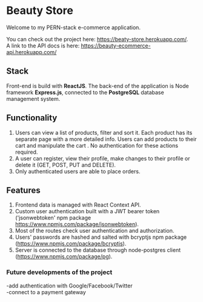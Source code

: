 # Beauty Store
Welcome to my PERN-stack e-commerce application.

You can check out the project here: https://beaty-store.herokuapp.com/.   
A link to the API docs is here: https://beauty-ecommerce-api.herokuapp.com/

## Stack
Front-end is build with **ReactJS**.
The back-end of the application is Node framework **Express.js**, connected to the **PostgreSQL** database management system.

## Functionality

1. Users can view a list of products, filter and sort it. Each product has its separate page with a more detailed info. Users can add products to their cart and manipulate the cart . No authentication for these actions required.
2. A user can register, view their profile, make changes to their profile or delete it (GET, POST, PUT and DELETE).
3. Only authenticated users are able to place orders. 

## Features
1. Frontend data is managed with React Context API.
2. Custom user authentication built with a JWT bearer token ('jsonwebtoken' npm package https://www.npmjs.com/package/jsonwebtoken). 
3. Most of the routes check user authentication and authorization.
4. Users' passwords are hashed and salted with bcryptjs npm package (https://www.npmjs.com/package/bcryptjs).
5. Server is connected to the database through node-postgres client (https://www.npmjs.com/package/pg).

### Future developments of the project

-add authentication with Google/Facebook/Twitter   
-connect to a payment gateway
